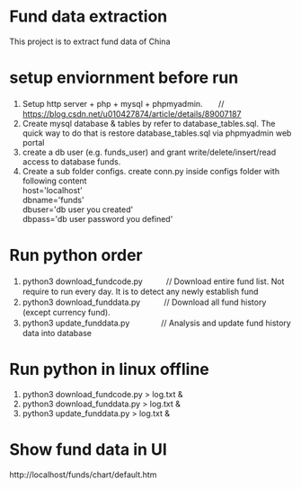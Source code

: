 # Fund data extraction
This project is to extract fund data of China  

# setup enviornment before run
1. Setup http server + php + mysql + phpmyadmin.　　// https://blog.csdn.net/u010427874/article/details/89007187  
2. Create mysql database & tables by refer to database_tables.sql. The quick way to do that is restore database_tables.sql via phpmyadmin web portal  
3. create a db user (e.g. funds_user) and grant write/delete/insert/read access to database funds.  
4. Create a sub folder configs. create conn.py inside configs folder with following content  
    host='localhost'  
    dbname='funds'  
    dbuser='db user you created'  
    dbpass='db user password you defined'  

# Run python order
1. python3 download_fundcode.py　　　// Download entire fund list. Not require to run every day. It is to detect any newly establish fund  
2. python3 download_funddata.py　　　// Download all fund history (except currency fund).   
3. python3 update_funddata.py　　　　// Analysis and update fund history data into database  

# Run python in linux offline
1. python3 download_fundcode.py > log.txt &  
2. python3 download_funddata.py > log.txt &  
3. python3 update_funddata.py > log.txt &  

# Show fund data in UI
http://localhost/funds/chart/default.htm  
